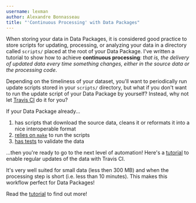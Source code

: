 ```yaml
---
username: lexman
author: Alexandre Bonnasseau
title: "'Continuous Processing' with Data Packages"
---
```


When storing your data in Data Packages, it is considered good
practice to store scripts for updating, processing, or analyzing your
data in a directory called `scripts/` placed at the root of your Data
Package.  I've written a tutorial to show how to achieve __continuous
processing__: *that is, the delivery of updated data every time
something changes, either in the source data or the processing code*.

Depending on the timeliness of your dataset, you'll want to
periodically run update scripts stored in your `scripts/` directory,
but what if you don't want to run the update script of your Data
Package by yourself?  Instead, why not let
[Travis CI](https://travis-ci.org) do it for you?

If your Data Package already...

1. has scripts that download the source data, cleans it or reformats it into a nice interoperable format
1. [relies on ``make``](http://okfnlabs.org/blog/2016/03/25/make-vs-tuttle.html) to run the scripts
1. [has tests](http://okfnlabs.org/blog/2016/05/17/automated-data-validation.html) to validate the data

...then you're ready to go to the next level of automation! Here's a
[tutorial](https://github.com/lexman/ex-continuous-processing) to
enable regular updates of the data with Travis CI.

It's very well suited for small data (less then 300 MB) and when the
processing step is short (i.e. less than 10 minutes).  This makes this
workflow perfect for Data Packages!

Read the
[tutorial](https://github.com/lexman/ex-continuous-processing) to find
out more!
